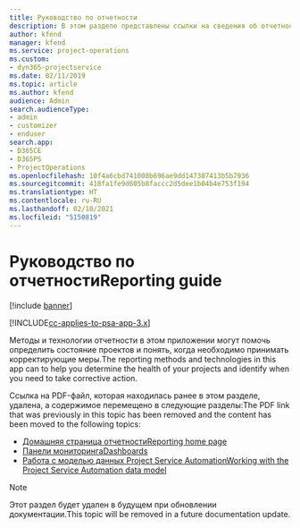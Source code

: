 ```yaml
---
title: Руководство по отчетности
description: В этом разделе представлены ссылки на сведения об отчетности.
author: kfend
manager: kfend
ms.service: project-operations
ms.custom:
- dyn365-projectservice
ms.date: 02/11/2019
ms.topic: article
ms.author: kfend
audience: Admin
search.audienceType:
- admin
- customizer
- enduser
search.app:
- D365CE
- D365PS
- ProjectOperations
ms.openlocfilehash: 10f4a6cbd741008b696ae9dd147307413b5b7936
ms.sourcegitcommit: 418fa1fe9d605b8faccc2d5dee1b04b4e753f194
ms.translationtype: HT
ms.contentlocale: ru-RU
ms.lasthandoff: 02/10/2021
ms.locfileid: "5150819"
---
```

# <a name="reporting-guide"></a><span data-ttu-id="8c344-103">Руководство по отчетности</span><span class="sxs-lookup"><span data-stu-id="8c344-103">Reporting guide</span></span>

[!include [banner](../../includes/psa-now-project-operations.md)]

[!INCLUDE[cc-applies-to-psa-app-3.x](../../includes/cc-applies-to-psa-app-3x.md)]

<span data-ttu-id="8c344-104">Методы и технологии отчетности в этом приложении могут помочь определить состояние проектов и понять, когда необходимо принимать корректирующие меры.</span><span class="sxs-lookup"><span data-stu-id="8c344-104">The reporting methods and technologies in this app can to help you determine the health of your projects and identify when you need to take corrective action.</span></span> 

<span data-ttu-id="8c344-105">Ссылка на PDF-файл, которая находилась ранее в этом разделе, удалена, а содержимое перемещено в следующие разделы:</span><span class="sxs-lookup"><span data-stu-id="8c344-105">The PDF link that was previously in this topic has been removed and the content has been moved to the following topics:</span></span>

- [<span data-ttu-id="8c344-106">Домашняя страница отчетности</span><span class="sxs-lookup"><span data-stu-id="8c344-106">Reporting home page</span></span>](../reports-reporting-dynamics-365-project-service.md)
- [<span data-ttu-id="8c344-107">Панели мониторинга</span><span class="sxs-lookup"><span data-stu-id="8c344-107">Dashboards</span></span>](../reports-dashboards.md)
- [<span data-ttu-id="8c344-108">Работа с моделью данных Project Service Automation</span><span class="sxs-lookup"><span data-stu-id="8c344-108">Working with the Project Service Automation data model</span></span>](../reports-working-project-service-data-model.md)

> [!NOTE]
> <span data-ttu-id="8c344-109">Этот раздел будет удален в будущем при обновлении документации.</span><span class="sxs-lookup"><span data-stu-id="8c344-109">This topic will be removed in a future documentation update.</span></span> 
